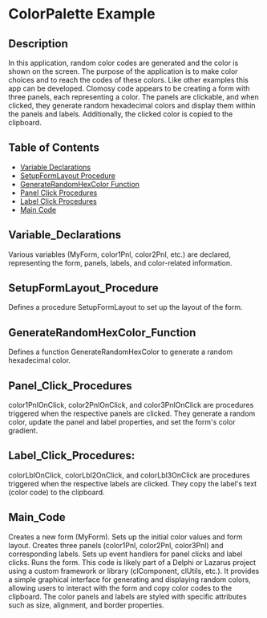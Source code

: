 


# ColorPalette Example

## Description
In this application, random color codes are generated and the color is shown on the screen. 
The purpose of the application is to make color choices and to reach the codes of these colors. 
Like other examples this app can be developed.
Clomosy code appears to be creating a form with three panels, each representing a color. 
The panels are clickable, and when clicked, they generate random hexadecimal colors and display them within the panels and labels. 
Additionally, the clicked color is copied to the clipboard.
## Table of Contents
- [Variable Declarations](#Variable_Declarations)
- [SetupFormLayout Procedure](#SetupFormLayout_Procedure)
- [GenerateRandomHexColor Function](#GenerateRandomHexColor_Function)
- [Panel Click Procedures](#Panel_Click_Procedures)
- [Label Click Procedures](#Label_Click_Procedures)
- [Main Code](#Main_Code)


## Variable_Declarations
Various variables (MyForm, color1Pnl, color2Pnl, etc.) are declared, representing the form, panels, labels, and color-related information.

## SetupFormLayout_Procedure
Defines a procedure SetupFormLayout to set up the layout of the form.

## GenerateRandomHexColor_Function
Defines a function GenerateRandomHexColor to generate a random hexadecimal color.

## Panel_Click_Procedures
color1PnlOnClick, color2PnlOnClick, and color3PnlOnClick are procedures triggered when the respective panels are clicked. 
They generate a random color, update the panel and label properties, and set the form's color gradient.

## Label_Click_Procedures:
colorLblOnClick, colorLbl2OnClick, and colorLbl3OnClick are procedures triggered when the respective labels are clicked. They copy the label's text (color code) to the clipboard.

## Main_Code
Creates a new form (MyForm).
Sets up the initial color values and form layout.
Creates three panels (color1Pnl, color2Pnl, color3Pnl) and corresponding labels.
Sets up event handlers for panel clicks and label clicks.
Runs the form.
This code is likely part of a Delphi or Lazarus project using a custom framework or library (clComponent, clUtils, etc.). It provides a simple graphical interface for generating and displaying random colors, allowing users to interact with the form and copy color codes to the clipboard. The color panels and labels are styled with specific attributes such as size, alignment, and border properties.


